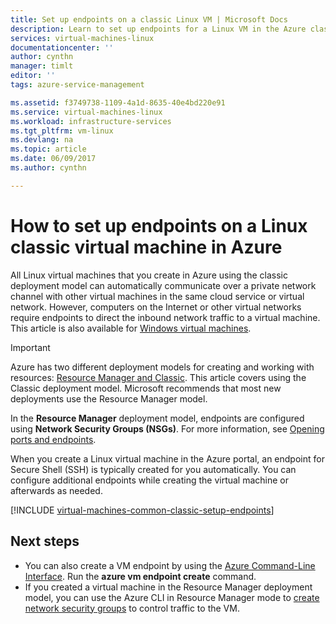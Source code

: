 ```yaml
---
title: Set up endpoints on a classic Linux VM | Microsoft Docs
description: Learn to set up endpoints for a Linux VM in the Azure classic portal to allow communication with a Linux virtual machine in Azure
services: virtual-machines-linux
documentationcenter: ''
author: cynthn
manager: timlt
editor: ''
tags: azure-service-management

ms.assetid: f3749738-1109-4a1d-8635-40e4bd220e91
ms.service: virtual-machines-linux
ms.workload: infrastructure-services
ms.tgt_pltfrm: vm-linux
ms.devlang: na
ms.topic: article
ms.date: 06/09/2017
ms.author: cynthn

---
```

# How to set up endpoints on a Linux classic virtual machine in Azure
All Linux virtual machines that you create in Azure using the classic deployment model can automatically communicate over a private network channel with other virtual machines in the same cloud service or virtual network. However, computers on the Internet or other virtual networks require endpoints to direct the inbound network traffic to a virtual machine. This article is also available for [Windows virtual machines](../../windows/classic/setup-endpoints.md?toc=%2fazure%2fvirtual-machines%2fwindows%2fclassic%2ftoc.json).

> [!IMPORTANT]
> Azure has two different deployment models for creating and working with resources: [Resource Manager and Classic](../../../resource-manager-deployment-model.md). This article covers using the Classic deployment model. Microsoft recommends that most new deployments use the Resource Manager model.

In the **Resource Manager** deployment model, endpoints are configured using **Network Security Groups (NSGs)**. For more information, see [Opening ports and endpoints](../nsg-quickstart.md?toc=%2fazure%2fvirtual-machines%2flinux%2ftoc.json).

When you create a Linux virtual machine in the Azure portal, an endpoint for Secure Shell (SSH) is typically created for you automatically. You can configure additional endpoints while creating the virtual machine or afterwards as needed.

[!INCLUDE [virtual-machines-common-classic-setup-endpoints](../../../../includes/virtual-machines-common-classic-setup-endpoints.md)]

## Next steps
* You can also create a VM endpoint by using the [Azure Command-Line Interface](https://docs.microsoft.com/cli/azure/get-started-with-az-cli2). Run the **azure vm endpoint create** command.
* If you created a virtual machine in the Resource Manager deployment model, you can use the Azure CLI in Resource Manager mode to [create network security groups](../../../virtual-network/virtual-networks-create-nsg-arm-cli.md) to control traffic to the VM.
